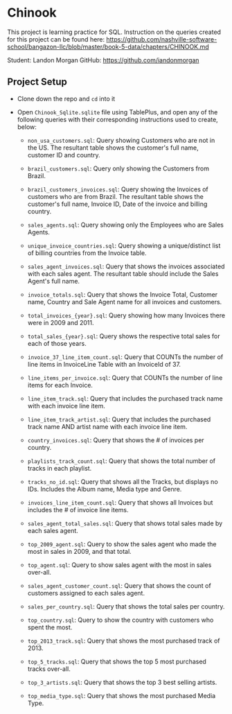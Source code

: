 # Chinook

This project is learning practice for SQL. Instruction on the queries created for this project can be found here: https://github.com/nashville-software-school/bangazon-llc/blob/master/book-5-data/chapters/CHINOOK.md

Student: Landon Morgan
GitHub: https://github.com/iandonmorgan

## Project Setup

* Clone down the repo and `cd` into it

* Open `Chinook_Sqlite.sqlite` file using TablePlus, and open any of the following queries with their corresponding instructions used to create, below:

    * `non_usa_customers.sql`: Query showing Customers who are not in the US. The resultant table shows the customer's full name, customer ID and country.

    * `brazil_customers.sql`: Query only showing the Customers from Brazil.

    * `brazil_customers_invoices.sql`: Query showing the Invoices of customers who are from Brazil. The resultant table shows the customer's full name, Invoice ID, Date of the invoice and billing country.

    * `sales_agents.sql`: Query showing only the Employees who are Sales Agents.

    * `unique_invoice_countries.sql`: Query showing a unique/distinct list of billing countries from the Invoice table.

    * `sales_agent_invoices.sql`: Query that shows the invoices associated with each sales agent. The resultant table should include the Sales Agent's full name.

    * `invoice_totals.sql`: Query that shows the Invoice Total, Customer name, Country and Sale Agent name for all invoices and customers.

    * `total_invoices_{year}.sql`: Query showing how many Invoices there were in 2009 and 2011.

    * `total_sales_{year}.sql`: Query shows the respective total sales for each of those years.

    * `invoice_37_line_item_count.sql`: Query that COUNTs the number of line items in InvoiceLine Table with an InvoiceId of 37.

    * `line_items_per_invoice.sql`: Query that COUNTs the number of line items for each Invoice.

    * `line_item_track.sql`: Query that includes the purchased track name with each invoice line item.

    * `line_item_track_artist.sql`: Query that includes the purchased track name AND artist name with each invoice line item.

    * `country_invoices.sql`: Query that shows the # of invoices per country.

    * `playlists_track_count.sql`: Query that shows the total number of tracks in each playlist.

    * `tracks_no_id.sql`: Query that shows all the Tracks, but displays no IDs. Includes the Album name, Media type and Genre.

    * `invoices_line_item_count.sql`: Query that shows all Invoices but includes the # of invoice line items.

    * `sales_agent_total_sales.sql`: Query that shows total sales made by each sales agent.

    * `top_2009_agent.sql`: Query to show the sales agent who made the most in sales in 2009, and that total.

    * `top_agent.sql`: Query to show sales agent with the most in sales over-all.

    * `sales_agent_customer_count.sql`: Query that shows the count of customers assigned to each sales agent.

    * `sales_per_country.sql`: Query that shows the total sales per country.

    * `top_country.sql`: Query to show the country with customers who spent the most.

    * `top_2013_track.sql`: Query that shows the most purchased track of 2013.

    * `top_5_tracks.sql`: Query that shows the top 5 most purchased tracks over-all.

    * `top_3_artists.sql`: Query that shows the top 3 best selling artists.

    * `top_media_type.sql`: Query that shows the most purchased Media Type.
